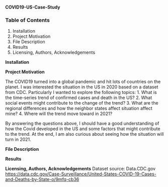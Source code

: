 #### COVID19-US-Case-Study

### **Table of Contents**
1. Installation
2. Project Motivation
3. File Description
4. Results
5. Licensing, Authors, Acknowledgements

**Installation**

**Project Motivation**

The COVID19 turned into a global pandemic and hit lots of countries on the planet. I was interested the situation in the US in 2020 based on a dataset from CDC.
Particularly I wanted to explore the following topics:
    1. What is the time-series trend of confirmed cases and death in the US?
    2. What social events might contribute to the change of the trend?
    3. What are the regional differences and how the neighbor states affect situation affect mine? 
    4. Where will the trend move toward in 2021?

By answering the questions above, I should have a good understanding of how the Covid developed in the US and some factors that might contribute to the trend.
At the end, I am also curious about seeing how the situation will turn in 2021. 

**File Description**

**Results**

**Licensing, Authors, Acknowledgements**
Dataset source: Data.CDC.gov
https://data.cdc.gov/Case-Surveillance/United-States-COVID-19-Cases-and-Deaths-by-State-o/9mfq-cb36
